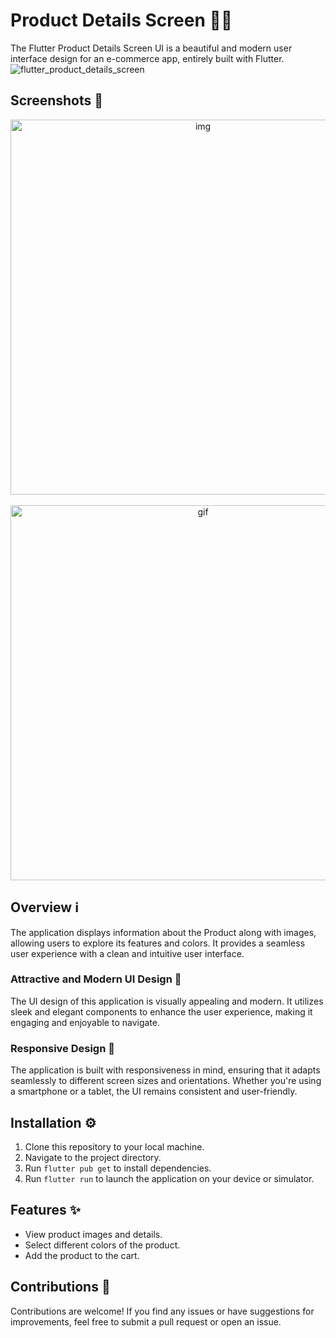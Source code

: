 # Product Details Screen 📱🛒

The Flutter Product Details Screen UI is a beautiful and modern user interface design for an e-commerce app, entirely built with Flutter.
![flutter_product_details_screen](https://github.com/mosayyyed/flutter_product_details_screen/assets/113109457/c127ad3d-56d8-4fbe-b41e-5c9cf8316b1d)


## Screenshots 📸

<div align="center">
  <img alt="img" src="https://github.com/mosayyyed/flutter_product_details_screen/assets/113109457/08bba0d6-9c7d-481e-bf46-803a66e29190" height="600" >
&nbsp; &nbsp; &nbsp; &nbsp;
  <img alt="gif" src="https://github.com/mosayyyed/Product_Details_Screen/assets/113109457/d4008d80-6ed4-418b-b864-df614bc5e4b1" height="600">
</div>


## Overview ℹ️

The application displays information about the Product along with images, allowing users to explore its features and colors. It provides a seamless user experience with a clean and intuitive user interface.

### Attractive and Modern UI Design 💫

The UI design of this application is visually appealing and modern. It utilizes sleek and elegant components to enhance the user experience, making it engaging and enjoyable to navigate.

### Responsive Design 📏

The application is built with responsiveness in mind, ensuring that it adapts seamlessly to different screen sizes and orientations. Whether you're using a smartphone or a tablet, the UI remains consistent and user-friendly.


## Installation ⚙️

1. Clone this repository to your local machine.
2. Navigate to the project directory.
3. Run `flutter pub get` to install dependencies.
4. Run `flutter run` to launch the application on your device or simulator.

## Features ✨

- View product images and details.
- Select different colors of the product.
- Add the product to the cart.

## Contributions 🤝

Contributions are welcome! If you find any issues or have suggestions for improvements, feel free to submit a pull request or open an issue.
